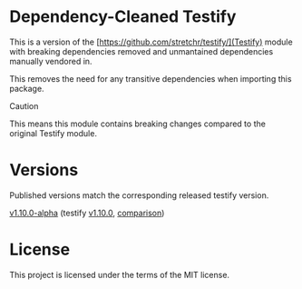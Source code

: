 # Dependency-Cleaned Testify

This is a version of the [https://github.com/stretchr/testify/](Testify) module
with breaking dependencies removed and unmantained dependencies manually
vendored in.

This removes the need for any transitive dependencies when importing this
package.


> [!CAUTION]
> This means this module contains breaking changes compared to the original
> Testify module.

# Versions

Published versions match the corresponding released testify version.

[v1.10.0-alpha](https://github.com/matheusd/depvendoredtestify/releases/tag/v1.10.0-alpha)
(testify [v1.10.0](https://github.com/stretchr/testify/releases/tag/v1.10.0),
[comparison](https://github.com/matheusd/depvendoredtestify/compare/upstream_v1.10.0...v1.10.0-alpha))


# License

This project is licensed under the terms of the MIT license.
